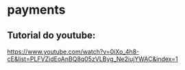 # payments


## Tutorial do youtube:
https://www.youtube.com/watch?v=0iXo_4h8-cE&list=PLFVZidEoAnBQ8q05zVLByg_Ne2iujYWAC&index=1